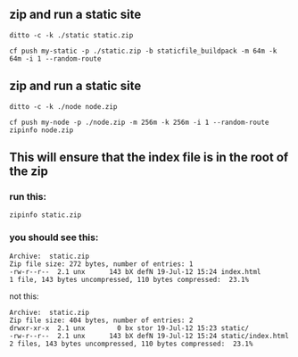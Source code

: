 
## zip and run a static site

```
ditto -c -k ./static static.zip
```

```
cf push my-static -p ./static.zip -b staticfile_buildpack -m 64m -k 64m -i 1 --random-route
```

## zip and run a static site

```
ditto -c -k ./node node.zip
```
```
cf push my-node -p ./node.zip -m 256m -k 256m -i 1 --random-route
zipinfo node.zip
````

## This will ensure that the index file is in the root of the zip
### run this: 
```
zipinfo static.zip
```
### you should see this:
```
Archive:  static.zip
Zip file size: 272 bytes, number of entries: 1
-rw-r--r--  2.1 unx      143 bX defN 19-Jul-12 15:24 index.html
1 file, 143 bytes uncompressed, 110 bytes compressed:  23.1%
```
not this:
```
Archive:  static.zip
Zip file size: 404 bytes, number of entries: 2
drwxr-xr-x  2.1 unx        0 bx stor 19-Jul-12 15:23 static/
-rw-r--r--  2.1 unx      143 bX defN 19-Jul-12 15:24 static/index.html
2 files, 143 bytes uncompressed, 110 bytes compressed:  23.1%
```